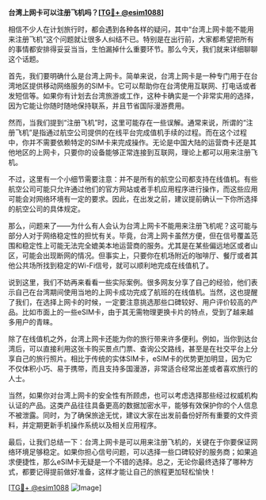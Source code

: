 **台湾上网卡可以注册飞机吗？[[TG💪+ @esim1088](https://t.me/s/esim1088)]**

相信不少人在计划旅行时，都会遇到各种各样的疑问，其中“台湾上网卡能不能用来注册飞机”这个问题就让很多人纠结不已。特别是在出行前，大家都希望把所有的事情都安排得妥妥当当，生怕漏掉什么重要环节。那么今天，我们就来详细聊聊这个话题。

首先，我们要明确什么是台湾上网卡。简单来说，台湾上网卡是一种专门用于在台湾地区提供移动网络服务的SIM卡。它可以帮助你在台湾使用互联网、打电话或者发短信等。如果你有计划去台湾旅游或工作，这种卡确实是一个非常实用的选择，因为它能让你随时随地保持联系，并且节省国际漫游费用。

然而，当我们提到“注册飞机”时，这里可能存在一些误解。通常来说，所谓的“注册飞机”是指通过航空公司提供的在线平台完成值机手续的过程。而在这个过程中，你并不需要依赖特定的SIM卡来完成操作。无论是中国大陆的运营商卡还是其他地区的上网卡，只要你的设备能够正常连接到互联网，理论上都可以用来注册飞机。

不过，这里有一个小细节需要注意：并不是所有的航空公司都支持在线值机。有些航空公司可能只允许通过他们的官方网站或者手机应用程序进行操作，而这些应用可能会对网络环境有一定的要求。因此，在出发之前，建议提前确认一下你所选择的航空公司的具体规定。

那么，问题来了——为什么有人会认为台湾上网卡不能用来注册飞机呢？这可能与部分人对于网络稳定性的担忧有关。毕竟，台湾上网卡虽然方便，但在信号覆盖范围和稳定性上可能无法完全媲美本地运营商的服务。尤其是在某些偏远地区或者山区，可能会出现断网的情况。但事实上，只要你在机场附近的咖啡厅、餐厅或者其他公共场所找到稳定的Wi-Fi信号，就可以顺利地完成在线值机了。

说到这里，我们不妨再来看看一些实际案例。很多网友分享了自己的经验，他们表示自己在台湾期间使用当地的上网卡成功完成了航班的在线值机。当然，这也提醒了我们，在选择上网卡的时候，一定要注意挑选那些口碑较好、用户评价较高的产品。比如市面上的一些eSIM卡，由于其无需物理更换卡片的特点，受到了越来越多用户的青睐。

除了在线值机之外，台湾上网卡还能为你的旅行带来许多便利。例如，当你到达台湾后，可以直接利用这张卡购买景点门票、查询公交路线，甚至是在社交平台上分享自己的旅行照片。相比于传统的实体SIM卡，eSIM卡的优势更加明显，因为它不仅体积小巧、易于携带，而且支持多国漫游，非常适合经常出差或者喜欢旅行的人士。

当然，如果你对台湾上网卡的安全性有所顾虑，也可以考虑选择那些经过权威机构认证的产品。这类产品往往具备更高的数据加密水平，能够有效保护你的个人信息不被泄露。同时，为了确保旅途无忧，建议大家在出发前备份好所有重要的文件资料，并定期更新手机操作系统以及相关应用程序。

最后，让我们总结一下：台湾上网卡是可以用来注册飞机的，关键在于你要保证网络环境足够稳定。如果你担心信号问题，可以选择一些口碑较好的服务商；如果追求便捷性，那么eSIM卡无疑是一个不错的选择。总之，无论你最终选择了哪种方式，都要记得提前做好准备，这样才能让自己的旅程更加轻松愉快！

[[TG💪+ @esim1088](https://t.me/s/esim1088) ![Image](https://i.postimg.cc/4NQfJmqS/Snipaste-2025-05-13-00-14-12.png)]